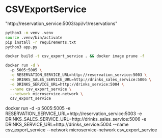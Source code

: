 # CSVExportService

"http://reservation_service:5003/api/v1/reservations" 

```bash
python3 -m venv .venv
source .venv/bin/activate
pip install -r requirements.txt
python3 app.py
```

```bash
docker build -t csv_export_service . && docker image prune -f
```

```bash
docker run -d \        
  -p 5005:5005 \
  -e RESERVATION_SERVICE_URL=http://reservation_service:5003 \
  -e DRINKS_SALES_SERVICE_URL=http://drinks_sales_service:5006 \
  -e DRINKS_SERVICE_URL=http://drinks_service:5004 \
  --name csv_export_service \
  --network microservice-network \
  csv_export_service
```

docker run -d -p 5005:5005 -e RESERVATION_SERVICE_URL=http://reservation_service:5003 -e DRINKS_SALES_SERVICE_URL=http://drinks_sales_service:5006 -e DRINKS_SERVICE_URL=http://drinks_service:5004 --name csv_export_service --network microservice-network csv_export_service